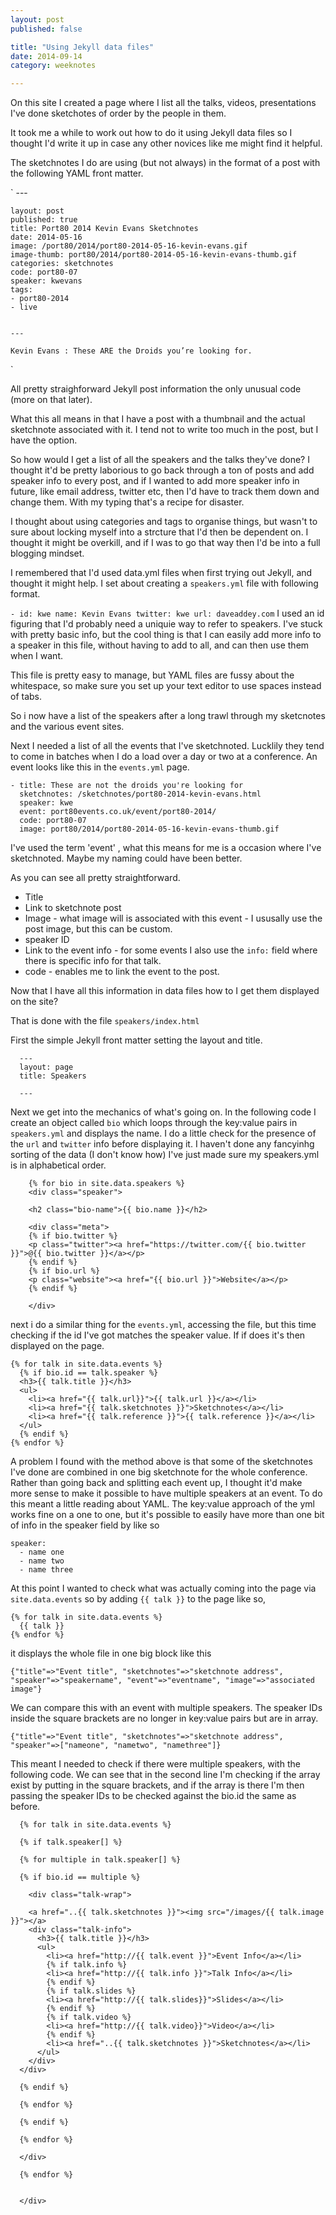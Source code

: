 ```yaml
---
layout: post
published: false

title: "Using Jekyll data files"
date: 2014-09-14
category: weeknotes

---
```


On this site I created a page where I list all the talks, videos, presentations I've done sketchotes of order by the people in them.

It took me a while to work out how to do it using Jekyll data files so I thought I'd write it up in case any other novices like me might find it helpful.

The sketchnotes I do are using (but not always) in the format of a post with the following YAML front matter.

 `   ---

    layout: post
    published: true
    title: Port80 2014 Kevin Evans Sketchnotes
    date: 2014-05-16
    image: /port80/2014/port80-2014-05-16-kevin-evans.gif
    image-thumb: port80/2014/port80-2014-05-16-kevin-evans-thumb.gif
    categories: sketchnotes
    code: port80-07
    speaker: kwevans
    tags:
    - port80-2014
    - live


    ---

    Kevin Evans : These ARE the Droids you’re looking for.
  `


All pretty straighforward Jekyll post information the only unusual code (more on that later).

What this all means in that I have a post with a thumbnail and the actual sketchnote associated with it. I tend not to write too much in the post, but I have the option.

So how would I get a list of all the speakers and the talks they've done? I thought it'd be pretty laborious to go back through a ton of posts and add speaker info to every post, and if I wanted to add more speaker info in future, like email address, twitter etc, then I'd have to track them down and change them. With my typing that's a recipe for disaster.

I thought about using categories and tags to organise things, but wasn't to sure about locking myself into a strcture that I'd then be dependent on. I thought it might be overkill, and if I was to go that way then I'd be into a full blogging mindset.

I remembered that I'd used data.yml files when first trying out Jekyll, and thought it might help. I set about creating a `speakers.yml` file with following format.

  ` - id: kwe
      name: Kevin Evans
      twitter: kwe
      url: daveaddey.com
  `
I used an id figuring that I'd probably need a uniquie way to refer to speakers. I've stuck with pretty basic info, but the cool thing is that I can easily add more info to a speaker in this file, without having to add to all, and can then use them when I want.

This file is pretty easy to manage, but YAML files are fussy about the whitespace, so make sure you set up your text editor to use spaces instead of tabs.

So i now have a list of the speakers after a long trawl through my sketcnotes and the various event sites.

Next I needed a list of all the events that I've sketchnoted. Lucklily they tend to come in batches when I do a load over a day or two at a conference. An event looks like this in the `events.yml` page.

    - title: These are not the droids you're looking for
      sketchnotes: /sketchnotes/port80-2014-kevin-evans.html
      speaker: kwe
      event: port80events.co.uk/event/port80-2014/
      code: port80-07
      image: port80/2014/port80-2014-05-16-kevin-evans-thumb.gif


I've used the term 'event' , what this means for me is a occasion where I've sketchnoted. Maybe my naming could have been better.

As you can see all pretty straightforward.
* Title
* Link to sketchnote post
* Image - what image will is associated with this event - I ususally use the post image, but this can be custom.
* speaker ID
* Link to the event info - for some events I also use the `info:` field where there is specific info for that talk.
* code - enables me to link the event to the post.

Now that I have all this information in data files how to I get them displayed on the site?

That is done with the file `speakers/index.html`

First the simple Jekyll front matter setting the layout and title.

      ---
      layout: page
      title: Speakers

      ---


Next we get into the mechanics of what's going on. In the following code I create an object called `bio` which loops through the key:value pairs in `speakers.yml` and displays the name. I do a little check for the presence of the `url` and `twitter` info before displaying it. I haven't done any fancyinhg sorting of the data (I don't know how) I've just made sure my speakers.yml is in alphabetical order.

        {% for bio in site.data.speakers %}
        <div class="speaker">

        <h2 class="bio-name">{{ bio.name }}</h2>

        <div class="meta">
        {% if bio.twitter %}
        <p class="twitter"><a href="https://twitter.com/{{ bio.twitter }}">@{{ bio.twitter }}</a></p>
        {% endif %}
        {% if bio.url %}
        <p class="website"><a href="{{ bio.url }}">Website</a></p>
        {% endif %}

        </div>


next i do a similar thing for the `events.yml`, accessing the file, but this time checking if the id I've got matches the speaker value. If if does it's then displayed on the page.

    {% for talk in site.data.events %}
      {% if bio.id == talk.speaker %}
      <h3>{{ talk.title }}</h3>
      <ul>
        <li><a href="{{ talk.url}}">{{ talk.url }}</a></li>
        <li><a href="{{ talk.sketchnotes }}">Sketchnotes</a></li>
        <li><a href="{{ talk.reference }}">{{ talk.reference }}</a></li>
      </ul>
      {% endif %}
    {% endfor %}

A problem I found with the method above is that some of the sketchnotes I've done are combined in one big sketchnote for the whole conference. Rather than going back and splitting each event up, I thought it'd make more sense to make it possible to have multiple speakers at an event. To do this meant a little reading about YAML. The key:value approach of the yml works fine on a one to one, but it's possible to easily have more than one bit of info in the speaker field by like so

    speaker:
      - name one
      - name two
      - name three

At this point I wanted to check what was actually coming into the page via `site.data.events` so by adding `{{ talk }}` to the page like so,

    {% for talk in site.data.events %}
      {{ talk }}
    {% endfor %}

it displays the whole file in one big block like this

    {"title"=>"Event title", "sketchnotes"=>"sketchnote address", "speaker"=>"speakername", "event"=>"eventname", "image"=>"associated image"}

We can compare this with an event with multiple speakers. The speaker IDs inside the square brackets are no longer in key:value pairs but are in array.

    {"title"=>"Event title", "sketchnotes"=>"sketchnote address", "speaker"=>["nameone", "nametwo", "namethree"]}

This meant I needed to check if there were multiple speakers, with the following code. We can see that in the second line I'm checking if the array exist by putting in the square brackets, and if the array is there I'm then passing the speaker IDs to be checked against the bio.id the same as before.

      {% for talk in site.data.events %}

      {% if talk.speaker[] %}

      {% for multiple in talk.speaker[] %}

      {% if bio.id == multiple %}

        <div class="talk-wrap">

        <a href="..{{ talk.sketchnotes }}"><img src="/images/{{ talk.image }}"></a>
        <div class="talk-info">
          <h3>{{ talk.title }}</h3>
          <ul>
            <li><a href="http://{{ talk.event }}">Event Info</a></li>
            {% if talk.info %}
            <li><a href="http://{{ talk.info }}">Talk Info</a></li>
            {% endif %}
            {% if talk.slides %}
            <li><a href="http://{{ talk.slides}}">Slides</a></li>
            {% endif %}
            {% if talk.video %}
            <li><a href="http://{{ talk.video}}">Video</a></li>
            {% endif %}
            <li><a href="..{{ talk.sketchnotes }}">Sketchnotes</a></li>
          </ul>
        </div>
      </div>

      {% endif %}

      {% endfor %}

      {% endif %}

      {% endfor %}

      </div>

      {% endfor %}


      </div>
